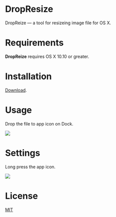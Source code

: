 DropResize
==========

DropReize — a tool for resizeing image file for OS X.

Requirements
===
**DropReize** requires OS X 10.10 or greater.

Installation
===
[Download](https://github.com/m-nakada/DropResize/releases).

Usage
===
Drop the file to app icon on Dock.

![](https://cloud.githubusercontent.com/assets/4963478/5426225/a96f968c-8387-11e4-9419-731c27cd3cd0.png)

Settings
===
Long press the app icon.

![](https://cloud.githubusercontent.com/assets/4963478/5426223/9ed663a4-8387-11e4-8d99-8451862f57f8.png)

License
===
[MIT](https://github.com/m-nakada/DropResize/blob/master/LICENSE)
